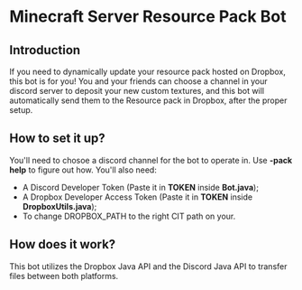 # Minecraft Server Resource Pack Bot

## Introduction
If you need to dynamically update your resource pack hosted on Dropbox, this bot is for you!
You and your friends can choose a channel in your discord server to deposit your new custom textures, and this bot will automatically send them to the Resource pack in Dropbox, after the proper setup.

## How to set it up?

You'll need to chosoe a discord channel for the bot to operate in. Use **-pack help** to figure out how. You'll also need:
- A Discord Developer Token (Paste it in **TOKEN** inside **Bot.java**);
- A Dropbox Developer Access Token (Paste it in **TOKEN** inside **DropboxUtils.java**);
- To change DROPBOX_PATH to the right CIT path on your.

## How does it work?

This bot utilizes the Dropbox Java API and the Discord Java API to transfer files between both platforms.
